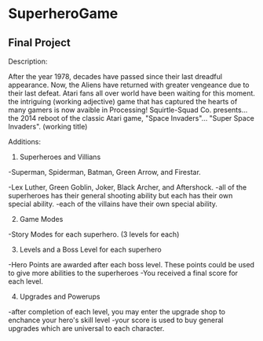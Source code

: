 SuperheroGame
=============

Final Project
-------------
Description: 

After the year 1978, decades have passed since their last dreadful appearance.
Now, the Aliens have returned with greater vengeance due to their last defeat.
Atari fans all over world have been waiting for this moment. 
the intriguing (working adjective) game that has captured the hearts of many gamers
is now avaible in Processing! 
Squirtle-Squad Co. presents... the 2014 reboot of the classic Atari game, "Space Invaders"...
"Super Space Invaders". (working title)

Additions:

1. Superheroes and Villians

  -Superman, Spiderman, Batman, Green Arrow, and Firestar.
  
  -Lex Luther, Green Goblin, Joker, Black Archer, and Aftershock.
  -all of the superheroes has their general shooting ability but each has their own special ability.
  -each of the villains have their own special ability.
  
2. Game Modes

  -Story Modes for each superhero. (3 levels for each)

3. Levels and a Boss Level for each superhero

  -Hero Points are awarded after each boss level. These points could be used to give more abilities to the superheroes
  -You received a final score for each level. 

4. Upgrades and Powerups

  -after completion of each level, you may enter the upgrade shop to enchance your hero's skill level
  -your score is used to buy general upgrades which are universal to each character.

